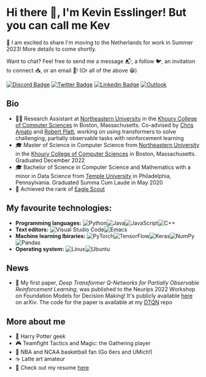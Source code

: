 # Hi there :wave:, I'm Kevin Esslinger! But you can call me Kev

:rotating_light: I am excited to share I'm moving to the Netherlands for work in Summer 2023! More details to come shortly.

Want to chat? Feel free to send me a message :mailbox_with_mail:, a follow :bird:, an invitation to connect :inbox_tray:, or an email :email:! (Or all of the above :grin:)

[![Discord Badge](https://img.shields.io/badge/kevslinger-%237289DA.svg?style=flat&logo=discord&logoColor=white)](https://discordapp.com/users/359472120704532493)
[![Twitter Badge](https://img.shields.io/badge/-@kevslinger-1ca0f1?style=flat&labelColor=1ca0f1&logo=twitter&logoColor=white&link=https://twitter.com/kevslinger)](https://twitter.com/kevslinger)
[![Linkedin Badge](https://img.shields.io/badge/-kevinesslinger-blue?style=flat&logo=Linkedin&logoColor=white&link=https://www.linkedin.com/in/kevinesslinger/)](https://www.linkedin.com/in/kevinesslinger/)
[![Outlook](https://img.shields.io/badge/esslinger.k@northeastern.edu-0078D4?style=flat&logo=microsoft-outlook&logoColor=white)](mailto:esslinger.k@northeastern.edu)

## Bio
- :man_technologist: Research Assistant at [Northeastern University](https://www.northeastern.edu) in the [Khoury College of Computer Sciences](https://www.khoury.northeastern.edu) in Boston, Massachusetts. Co-advised by [Chris Amato](https://llpr.ccs.neu.edu/) and [Robert Platt](https://www2.ccs.neu.edu/research/helpinghands/), working on using transformers to solve challenging, partially observable tasks with reinforcement learning
- :mortar_board: Master of Science in Computer Science from [Northeastern University](https://www.northeastern.edu) in the [Khoury College of Computer Sciences](https://www.khoury.northeastern.edu) in Boston, Massachusetts. Graduated December 2022
- :mortar_board: Bachelor of Science in Computer Science and Mathematics with a minor in Data Science from [Temple University](https://www.temple.edu/) in Philadelphia, Pennsylvania. Graduated Summa Cum Laude in May 2020
- :eagle: Achieved the rank of [Eagle Scout](https://en.wikipedia.org/wiki/Eagle_Scout)

## My favourite technologies:
 - <strong>Programming languages:</strong> ![Python](https://img.shields.io/badge/python-3670A0?style=flat&logo=python&logoColor=ffdd54)![Java](https://img.shields.io/badge/java-%23ED8B00.svg?style=flat&logo=java&logoColor=white)![JavaScript](https://img.shields.io/badge/javascript-%23323330.svg?style=flat&logo=javascript&logoColor=%23F7DF1E)![C++](https://img.shields.io/badge/c++-%2300599C.svg?style=flat&logo=c%2B%2B&logoColor=white)
 - <strong>Text editors:</strong> ![Visual Studio Code](https://img.shields.io/badge/Visual%20Studio%20Code-0078d7.svg?style=flat&logo=visual-studio-code&logoColor=white)![Emacs](https://img.shields.io/badge/Emacs-%237F5AB6.svg?&style=flat&logo=gnu-emacs&logoColor=white)
 - <strong>Machine learning lbiraries:</strong> ![PyTorch](https://img.shields.io/badge/PyTorch-%23EE4C2C.svg?style=flat&logo=PyTorch&logoColor=white)![TensorFlow](https://img.shields.io/badge/TensorFlow-%23FF6F00.svg?style=flat&logo=TensorFlow&logoColor=white)![Keras](https://img.shields.io/badge/Keras-%23D00000.svg?style=flat&logo=Keras&logoColor=white)![NumPy](https://img.shields.io/badge/numpy-%23013243.svg?style=flat&logo=numpy&logoColor=white)![Pandas](https://img.shields.io/badge/pandas-%23150458.svg?style=flat&logo=pandas&logoColor=white)
 - <strong>Operating system:</strong> ![Linux](https://img.shields.io/badge/Linux-FCC624?style=flat&logo=linux&logoColor=black)![Ubuntu](https://img.shields.io/badge/Ubuntu-E95420?style=flat&logo=ubuntu&logoColor=white)


## News
- :notebook: My first paper, *Deep Transformer Q-Networks for Partially Observable Reinforcement Learning*, was published to the Neurips 2022 Workshop on Foundation Models for Decision Making! It's publicly available [here](https://arxiv.org/abs/2206.01078) on arXiv. The code for the paper is available at my [DTQN](https://github.com/kevslinger/DTQN) repo

## More about me
- :mage: Harry Potter geek
- :video_game: Teamfight Tactics and Magic: the Gathering player
- :basketball: NBA and NCAA basketball fan (Go 6ers and UMich!)
- :coffee: Latte art amateur
- :scroll: Check out my resume [here](resume.pdf)


<!--
**kevslinger/kevslinger** is a ✨ _special_ ✨ repository because its `README.md` (this file) appears on your GitHub profile.

Here are some ideas to get you started:

- 🔭 I’m currently working on ...
- 🌱 I’m currently learning ...
- 👯 I’m looking to collaborate on ...
- 🤔 I’m looking for help with ...
- 💬 Ask me about ...
- 📫 How to reach me: ...
- 😄 Pronouns: ...
- ⚡ Fun fact: ...
-->
